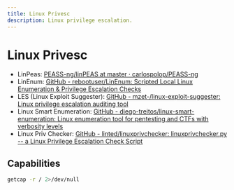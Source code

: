 ```yaml
---
title: Linux Privesc
description: Linux privilege escalation.
---
```


# Linux Privesc

- LinPeas: [PEASS-ng/linPEAS at master · carlospolop/PEASS-ng](https://github.com/carlospolop/privilege-escalation-awesome-scripts-suite/tree/master/linPEAS)
- LinEnum: [GitHub - rebootuser/LinEnum: Scripted Local Linux Enumeration & Privilege Escalation Checks](https://github.com/rebootuser/LinEnum)
- LES (Linux Exploit Suggester): [GitHub - mzet-/linux-exploit-suggester: Linux privilege escalation auditing tool](https://github.com/mzet-/linux-exploit-suggester)
- Linux Smart Enumeration: [GitHub - diego-treitos/linux-smart-enumeration: Linux enumeration tool for pentesting and CTFs with verbosity levels](https://github.com/diego-treitos/linux-smart-enumeration)
- Linux Priv Checker: [GitHub - linted/linuxprivchecker: linuxprivchecker.py -- a Linux Privilege Escalation Check Script](https://github.com/linted/linuxprivchecker)

## Capabilities

```bash
getcap -r / 2>/dev/null
```